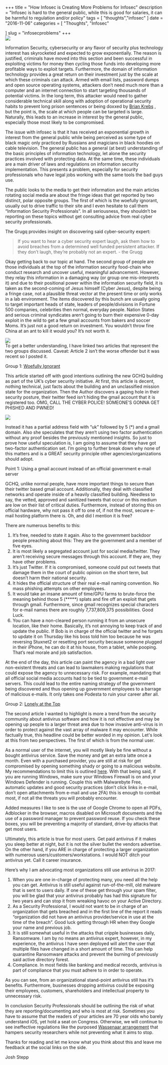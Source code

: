 +++
title = "How Infosec is Creating More Problems for Infosec"
description = "Infosec is hard to the general public, while this is good for salaries, it can be harmful to regulation and/or policy"
tags = [ "thoughts","infosec" ]
date = "2016-11-06"
categories = [
  "Thoughts",
  "Infosec"

]
slug = "infosecproblems"
+++
<img class="pure-img" img style= "display:block; margin-left: auto; margin-right: auto;" src="/img/post/titleinfosecproblem.png">


Information Security, cybersecurity or any flavor of security plus technology interest has skyrocketed and expected to grow exponentially. The reason is justified, criminals have moved into this section and been successful in exploiting victims for money then cycling those funds into developing more profitable ways to exploit targets. Furthermore, the domain of information technology provides a great return on their investment just by the scale at which these criminals can attack. Armed with email lists, password dumps and open source operating systems, attackers don’t need much more than a computer and an internet connection to start targeting thousands of potential victims. In the long term, this attacker would need to gather considerable technical skill along with adoption of operational security habits to prevent long prison sentences or being doxxed by <a href="https://krebsonsecurity.com/">Brian Krebs</a> , but the point is, the scale at which people can be targeted is large. Naturally, this leads to an increase in interest by the general public, especially those most likely to be compromised.

The issue with infosec is that it has received an exponential growth in interest from the general public while being perceived as some type of black magic only practiced by Russians and magicians in black hoodies on cable television. The general public has a general (at best) understanding of the basic principles of information technology, let alone the security practices involved with protecting data. At the same time, these individuals are a main driver of laws and regulations on information security implementation. This presents a problem, especially for security professionals who have legal jobs working with the same tools the bad guys use.

The public looks to the media to get their information and the main articles rotating social media are about the fringe ideas that get reported by two distinct, polar opposite groups. The first of which is the woefully ignorant, usually out to drive traffic to their site and I even hesitate to call them “Information Security Professionals”. In all seriousness, they shouldn’t be reporting on these topics without get consulting advice from real cyber security professionals.

The Grugq provides insight on discovering said cyber-security expert:

>If you want to hear a cyber security expert laugh, ask them how to avoid breaches from a determined well funded persistent attacker. If they don’t laugh, they’re probably not an expert. - the Gruqg

Okay getting back to our topic at hand. The second group of people are those individuals at the top of the information security food-chain who conduct research and uncover useful, meaningful advancement. However, they relay this information in a damaging way (or group one mis-interprets it) and due to their positional power within the information security field, it is taken as the second-coming of Jesus himself (Cyber Jesus), despite being a fringe case, not a plausible threat vector at the present time or only works in a lab environment. The items discovered by this bunch are usually going to target important heads of state, leaders of people/divisions in Fortune 500 companies, celebrities then normal, everyday people. Nation States and serious criminal syndicates aren’t going to burn their expensive 0-day exploit in the wild to get a few gmail accounts from bakers and soccer Moms. It’s just not a good return on investment. You wouldn’t throw fine China at an ant to kill it would you? It’s not worth it.

<img class="pure-img" img style= "display:block; margin-left: auto; margin-right: auto;" src="/img/post/cyberjesus.png">
To get a better understanding, I have linked two articles that represent the two groups discussed. Caveat: Article 2 isn’t the worse offender but it was recent so I posted it.

Group 1: <a href="http://www.gizmodo.co.uk/2017/02/the-uk-has-a-new-cyber-security-hq/">Woefully Ignorant</a>

This article started off with good intentions outlining the new GCHQ building as part of the UK’s cyber security initiative. At first, this article is decent, nothing  technical, just facts about the building and an unclassified mission state for the organization. Then the Author discovers a gaping hole in their security posture, their twitter feed isn’t hiding the gmail account that it is registered too. OMG, CALL THE CYBER POLICE! SOMEONE’S GONNA GET PHISHED AND PWNED!

<img class="pure-img" img style= "display:block; margin-left: auto; margin-right: auto;" src="/img/post/Internetpolice.png" />

Instead it has a partial address field with “uk” followed by 5 (*) and a gmail domain. Also she speculates that they aren’t using two factor authentication without any proof besides the previously mentioned insights. So just to prove how useful speculation is, I am going to assume that they have got two-factor authentication set.  I’m going to further break down why none of this matters and is a GREAT security principle other agencies/organizations should adopt.

Point 1: Using a gmail account instead of an official government e-mail server

GCHQ, unlike normal people, have more important things to secure than their twitter based gmail account. Additionally, they deal with classified networks and operate inside of a heavily classified building. Needless to say, the vetted, approved and sanitized tweets that occur on this medium are low on their list of critical duties. Furthermore, instead of storing this on official hardware, why not pass it off to one of, if not the most, secure e-mail hosting platform there is. Oh, and did I mention it is free?

There are numerous benefits to this:

1. It’s free, needed to state it again. Also to the government backdoor people preaching about this: They are the government and a member of five eyes.
2. It is most likely a segregated account just for social media/twitter. They aren’t receiving secure messages through this account. If they are, they have other problems.
3. It’s just Twitter. If it is compromised, someone could put out tweets that damage them in the court of public opinion on the short term, but doesn’t harm their national security.
4. It hides the official structure of their real e-mail naming convention. No mass phishing attempts on other employees.
5. It would take an insane amount of time/GPU farms to brute-force the meaning behind those 5 (*****) splats and fire off an exploit that gets through gmail. Furthermore, since gmail recognizes special characters for e-mail names there are roughly 7,737,809,375 possibilities. Good Luck.
6. You can have a non-cleared person running it from an unsecure location, like their home. Basically, it’s not annoying to keep track of and update the public. If Bob is in charge of the official twitter and he forgets to update it on Thursday like his boss told him too because he was reversing Stuxnet2 or resetting port security because someone plugged in their iPhone, he can do it at his house, from a tablet, while pooping. That’s real morale and job satisfaction.

At the end of the day, this article can paint the agency in a bad light over non-existent threats and can lead to lawmakers making regulations that could expose the agency to unnecessary risk. For example, mandating that all official social media accounts had to be tied to government e-mail servers. This could lead to the entire naming strategy of the government being discovered and thus opening up government employees to a barrage of malicious e-mails. It only takes one Podesta to ruin your career after all.

Group 2: <a href="https://arstechnica.com/information-technology/2017/01/antivirus-is-bad/?comments=1&post=32763781">Lonely at the Top</a>

The second article I wanted to highlight is more a trend from the security community about antivirus software and how it is not effective and may be opening up people to a larger threat area due to how invasive anti-virus is in order to protect against the vast array of malware it may encounter.  While factually true, this headline could be better worded in my opinion. Let's look at this from two perspectives. The first of which is from the normal user.

As a normal user of the internet, you will mostly likely be fine without a bought antivirus service. Save the money and get an extra latte once a month. Even with a purchased provider, you are still at risk for get compromised by opening something shady or going to a malicious website. My recommendations to limit this is outlined <a href="https://joshstepp.com/2016/12/21/ransomware-new-market/">here</a>.  With that being said, if you are running Windows, make sure your Windows Firewall is on and your Windows Defender is running. Couple this with Malwarebyte Free, automatic updates and good security practices (don’t click links in e-mail, don’t open attachments from e-mail and use 2FA)  this is enough to combat most, if not all the threats you will probably encounter.

Added measures I like to see is the use of Google Chrome to open all PDFs, Adblocker in the browser, macros disabled on Microsoft documents and the use of a password manager to prevent password reuse. If you check these boxes, you will be preventing a majority of standard, drive-by attacks that get most users.  

Ultimately, this article is true for most users. Get paid antivirus if it makes you sleep better at night, but it is not the silver bullet the vendors advertise. On the other hand, if you ARE in charge of protecting a larger organization with numerous users/customers/workstations. I would NOT ditch your antivirus yet. Call it career insurance.


Here’s why I am advocating most organizations still use antivirus in 2017:

1. When you are one in-charge of protecting many, you need all the help you can get. Antivirus is still useful against run-of-the-mill, old malware that is sent to users daily. If one of these get through your spam filter, you will be glad that your antivirus probably has had this signature for two years and can stop it from wreaking havoc on your Active Directory.
2. As a Security Professional, I would not want to be in charge of an organization that gets breached and in the first line of the report it reads “organization did not have an antivirus provider/service in use at the time of the breach”. Good luck getting through HR when they Google your name and previous job.
3. It is still somewhat useful in the attacks that cripple businesses daily, Ransomware. I am by no means an antivirus expert, however, in my experience, the antivirus I have seen deployed will alert the user that multiple files have changed in a short amount of time. This can help quarantine Ransomware attacks and prevent the burning of previously said active directory forest.
4. Compliance. In most fields like banking and medical records, antivirus is part of compliance that you must adhere to in order to operate.

As you can see, from an organizational stand-point antivirus still has it’s benefits. Furthermore, businesses dropping antivirus could be exposing their employees, customers, shareholders and intellectual property to unnecessary risk.

In conclusion Security Professionals should be outlining the risk of what they are reporting/documenting and who is most at risk. Sometimes you have to assume that the readers of your articles are 70 year olds who barely understand iOS, yet hold a seat on Congress. Otherwise, we will continue to see ineffective regulations like the purposed <a href="https://cyberlaw.stanford.edu/publications/changes-export-control-arrangement-apply-computer-exploits-and-more/">Wassenaar arrangement</a>  that hampers security researchers while not preventing what it aims to stop.

Thanks for reading and let me know what you think about this and leave me feedback at the social links on the side.

Josh Stepp
